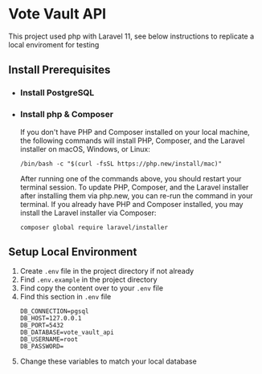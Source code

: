 # Vote Vault API

This project used php with Laravel 11, see below instructions to replicate a local enviroment for testing


## Install Prerequisites

- ### Install PostgreSQL
- ### Install php & Composer
  If you don't have PHP and Composer installed on your local machine, the following commands will install PHP, Composer, and the Laravel installer on macOS, Windows, or Linux: 
    ```
    /bin/bash -c "$(curl -fsSL https://php.new/install/mac)"
    ```
  After running one of the commands above, you should restart your terminal session. To update PHP, Composer, and the Laravel installer after installing them via php.new, you can re-run the command in your terminal. 
  If you already have PHP and Composer installed, you may install the Laravel installer via Composer:

    ```
    composer global require laravel/installer
    ```



## Setup Local Environment

1. Create ```.env``` file in the project directory if not already
2. Find ```.env.example``` in the project directory
3. Find copy the content over to your ```.env``` file
4. Find this section in ```.env``` file
    ```
    DB_CONNECTION=pgsql
    DB_HOST=127.0.0.1
    DB_PORT=5432
    DB_DATABASE=vote_vault_api
    DB_USERNAME=root
    DB_PASSWORD=
    ```
5. Change these variables to match your local database
